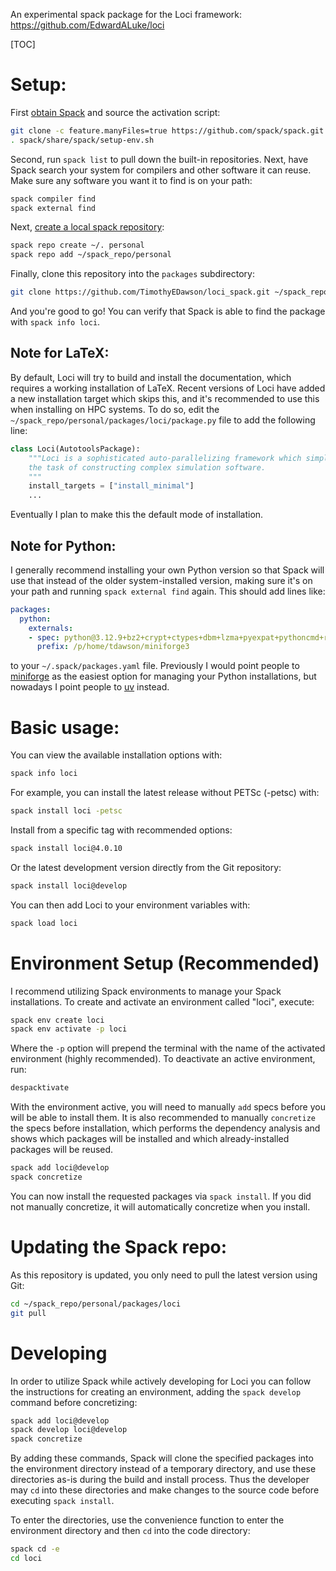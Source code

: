 An experimental spack package for the Loci framework: https://github.com/EdwardALuke/loci

[TOC]

# Setup:
First [obtain Spack](https://spack.readthedocs.io/en/v0.21.3/getting_started.html#installation)
and source the activation script:

```bash
git clone -c feature.manyFiles=true https://github.com/spack/spack.git
. spack/share/spack/setup-env.sh
```

Second, run `spack list` to pull down the built-in repositories. Next,
have Spack search your system for compilers and other software it can
reuse. Make sure any software you want it to find is on your path:

```bash
spack compiler find
spack external find
```

Next, [create a local spack repository](https://spack.readthedocs.io/en/latest/repositories.html):

```bash
spack repo create ~/. personal
spack repo add ~/spack_repo/personal
```

Finally, clone this repository into the `packages` subdirectory:

```bash
git clone https://github.com/TimothyEDawson/loci_spack.git ~/spack_repo/personal/packages/loci
```

And you're good to go! You can verify that Spack is able to find the package with
`spack info loci`.

## Note for LaTeX:
By default, Loci will try to build and install the documentation, which
requires a working installation of LaTeX. Recent versions of Loci have added a
new installation target which skips this, and it's recommended to use this when
installing on HPC systems. To do so, edit the
`~/spack_repo/personal/packages/loci/package.py` file to add the following line:

```python
class Loci(AutotoolsPackage):
    """Loci is a sophisticated auto-parallelizing framework which simplifies
    the task of constructing complex simulation software.
    """
    install_targets = ["install_minimal"]
    ...
```

Eventually I plan to make this the default mode of installation.

## Note for Python:
I generally recommend installing your own Python version so that Spack will
use that instead of the older system-installed version, making sure it's on
your path and running `spack external find` again. This should add lines like:

```yaml
packages:
  python:
    externals:
    - spec: python@3.12.9+bz2+crypt+ctypes+dbm+lzma+pyexpat+pythoncmd+readline+sqlite3+ssl+tix+tkinter+uuid+zlib
      prefix: /p/home/tdawson/miniforge3
```

to your `~/.spack/packages.yaml` file. Previously I would point people to
[miniforge](https://github.com/conda-forge/miniforge) as the easiest option for
managing your Python installations, but nowadays I point people to
[uv](https://docs.astral.sh/uv/) instead.

# Basic usage:
You can view the available installation options with:

```bash
spack info loci
```

For example, you can install the latest release without PETSc (-petsc) with:

```bash
spack install loci -petsc
```

Install from a specific tag with recommended options:

```bash
spack install loci@4.0.10
```

Or the latest development version directly from the Git repository:

```bash
spack install loci@develop
```

You can then add Loci to your environment variables with:

```bash
spack load loci
```

# Environment Setup (Recommended)
I recommend utilizing Spack environments to manage your Spack installations.
To create and activate an environment called "loci", execute:

```bash
spack env create loci
spack env activate -p loci
```

Where the `-p` option will prepend the terminal with the name of the activated
environment (highly recommended). To deactivate an active environment, run:

```bash
despacktivate
```

With the environment active, you will need to manually `add` specs before you
will be able to install them. It is also recommended to manually `concretize`
the specs before installation, which performs the dependency analysis and shows
which packages will be installed and which already-installed packages will be
reused.

```bash
spack add loci@develop
spack concretize
```

You can now install the requested packages via `spack install`. If you did not
manually concretize, it will automatically concretize when you install.

# Updating the Spack repo:
As this repository is updated, you only need to pull the latest version using Git:

```bash
cd ~/spack_repo/personal/packages/loci
git pull
```

# Developing
In order to utilize Spack while actively developing for Loci you can follow
the instructions for creating an environment, adding the `spack develop`
command before concretizing:

```bash
spack add loci@develop
spack develop loci@develop
spack concretize
```

By adding these commands, Spack will clone the specified packages into the
environment directory instead of a temporary directory, and use these
directories as-is during the build and install process. Thus the developer
may `cd` into these directories and make changes to the source code before
executing `spack install`.

To enter the directories, use the convenience function to enter the
environment directory and then `cd` into the code directory:

```bash
spack cd -e
cd loci
```


